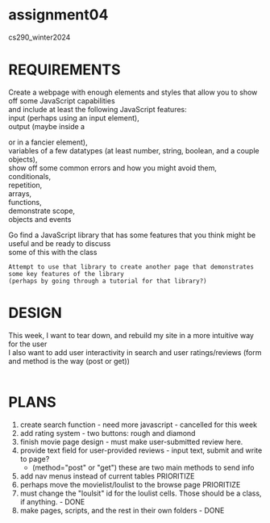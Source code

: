 # assignment04
cs290_winter2024

# REQUIREMENTS
Create a webpage with enough elements and styles that allow you to show off some JavaScript capabilities  
and include at least the following JavaScript features:  
input (perhaps using an input element),  
output (maybe inside a <p> or in a fancier element),  
variables of a few datatypes (at least number, string, boolean, and a couple objects),  
show off some common errors and how you might avoid them,  
conditionals,  
repetition,  
arrays,  
functions,  
demonstrate scope,  
objects and events  


Go find a JavaScript library that has some features that you think might be useful and be ready to discuss  
some of this with the class  

    Attempt to use that library to create another page that demonstrates some key features of the library  
    (perhaps by going through a tutorial for that library?)  
  
# DESIGN  

This week, I want to tear down, and rebuild my site in a more intuitive way for the user  
I also want to add user interactivity in search and user ratings/reviews (form and method is the way (post or get))  
<br>  

# PLANS  
1. create search function  - need more javascript - cancelled for this week
2. add rating system - two buttons: rough and diamond  
3. finish movie page design - must make user-submitted review here.
4. provide text field for user-provided reviews - input text, submit and write to page?  
    - (method="post" or "get") these are two main methods to send info  
5. add nav menus instead of current tables  PRIORITIZE
6. perhaps move the movielist/loulist to the browse page  PRIORITIZE
7. must change the "loulsit" id for the loulist cells. Those should be a class, if anything.  - DONE
8. make pages, scripts, and the rest in their own folders  - DONE



